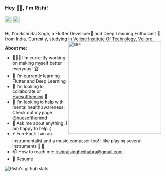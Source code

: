 ### Hey 👋🏽, I'm [Rishi!](https://rishirajsingh.tech) 


<a href="https://www.linkedin.com/in/rishirajsinghchhabra/">
  <img align="left" alt="Rishi's LinkdeIN" width="22px" src="https://cdn.jsdelivr.net/npm/simple-icons@v3/icons/linkedin.svg" />
</a>
<a href="https://www.instagram.com/man_of_few_words_/">
  <img align="left" alt="Rishi's Instagram" width="22px" src="https://cdn.jsdelivr.net/npm/simple-icons@v3/icons/instagram.svg" />
</a>

<br />
<br />

Hi, I'm Rishi Raj Singh, a Flutter Developer📱 and Deep Learning Enthusiast 🚀 from India. Currently, studying in Vellore Institute Of Technology, Vellore. 
  <img align="right" alt="GIF" src="https://i.ibb.co/8BjrpB4/ezgif-1-98af4b7a8ce7.png" width = 300px />
  
**About me:**

- 👨🏽‍💻 I’m currently working on making myself better everyday! 🏆
- 🌱 I’m currently learning Flutter and Deep Learning
- 👯 I’m looking to collaborate on [Huesofthemind](https://github.com/rish07/huesofthemind) 🤝
- 🤔 I’m looking to help with mental health awareness. Check out my page [@huesofthemind](https://www.instagram.com/huesofthemind/)
- 💬 Ask me about anything, I am happy to help :)
- ⚡️ Fun-Fact: I am an instrumentalist and a music composer too! I like playing several instruments 🎹 🎸
- 📫 How to reach me: rishirajsinghchhabra@gmail.com
- 📝 [Resume](https://docs.google.com/document/d/1tQ5AEyRUK91WEy_XbajAOPcZKbv_pCyNtYjCTiyda28/view)




![Rishi's github stats](https://github-readme-stats.vercel.app/api?username=rish07&show_icons=true&hide_border=true)





